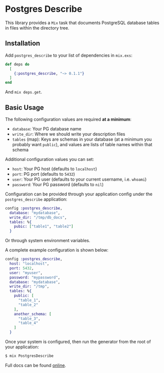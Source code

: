 # Postgres Describe

This library provides a `Mix` task that documents PostgreSQL database tables
in files within the directory tree.

## Installation

Add `postgres_describe` to your list of dependencies in `mix.exs`:

```elixir
def deps do
  [
    {:postgres_describe, "~> 0.1.1"}
  ]
end
```

And `mix deps.get`.

## Basic Usage

The following configuration values are required **at a minimum**:
- `database`: Your PG database name
- `write_dir`: Where we should write your description files
- `tables` (map): Keys are schemas in your database (at a minimum you probably want `public`), and values are lists of table names within that schema

Additional configuration values you can set:
- `host`: Your PG host (defaults to `localhost`)
- `port`: PG port (defaults to `5432`)
- `user`: Your PG user (defaults to your current username, i.e. `whoami`)
- `password`: Your PG password (defaults to `nil`)

Configuration can be provided through your application config under the
`postgres_describe` application:

```elixir
config :postgres_describe,
  database: "mydatabase",
  write_dir: "/tmp/db_docs",
  tables: %{
    pubic: ["table1", "table2"]
  }
```

Or through system environment variables.

A complete example configuration is shown below:

```elixir
config :postgres_describe,
  host: "localhost",
  port: 5432,
  user: "myuser",
  password: "mypassword",
  database: "mydatabase",
  write_dir: "/tmp",
  tables: %{
    public: [
      "table_1",
      "table_2"
    ],
    another_schema: [
      "table_3",
      "table_4"
    ]
  }
```

Once your system is configured, then run the generator from the root of your
application:

```bash
$ mix PostgresDescribe
```

Full docs can be found [online](https://hexdocs.pm/postgres_describe).
